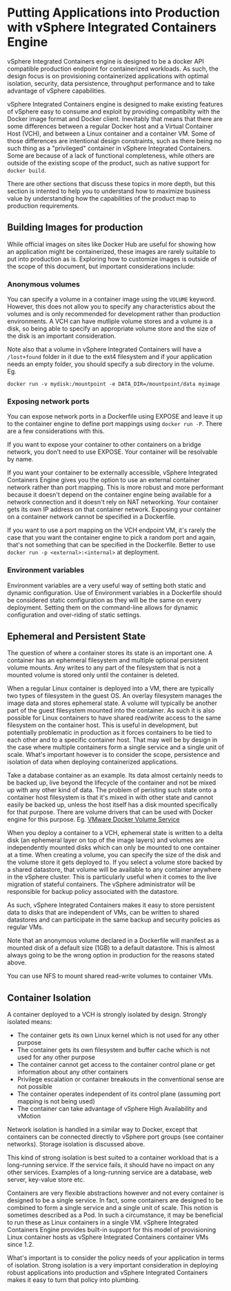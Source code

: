 # Putting Applications into Production with vSphere Integrated Containers Engine #

vSphere Integrated Containers engine is designed to be a docker API compatible production endpoint for containerized workloads. As such, the design focus is on provisioning containerized applications with optimal isolation, security, data persistence, throughput performance and to take advantage of vSphere capabilities.

vSphere Integrated Containers engine is designed to make existing features of vSphere easy to consume and exploit by providing compatibilty with the Docker image format and Docker client. Inevitably that means that there are some differences between a regular Docker host and a Virtual Container Host (VCH), and between a Linux container and a container VM. Some of those differences are intentional design constraints, such as there being no such thing as a "privileged" container in vSphere Integrated Containers. Some are because of a lack of functional completeness, while others are outside of the existing scope of the product, such as native support for `docker build`.

There are other sections that discuss these topics in more depth, but this section is intented to help you to understand how to maximize business value by understanding how the capabilities of the product map to production requirements.

## Building Images for production ##

While official images on sites like Docker Hub are useful for showing how an application might be containerized, these images are rarely suitable to put into production as is. Exploring how to customize images is outside of the scope of this document, but important considerations include:

### Anonymous volumes

You can specify a volume in a container image using the `VOLUME` keyword. However, this does not allow you to specify any characteristics about the volumes and is only recommended for development rather than production environments. A VCH can have mutliple volume stores and a volume is a disk, so being able to specify an appropriate volume store and the size of the disk is an important consideration.

Note also that a volume in vSphere Integrated Containers will have a `/lost+found` folder in it due to the ext4 filesystem and if your application needs an empty folder, you should specify a sub directory in the volume. Eg.

`docker run -v mydisk:/mountpoint -e DATA_DIR=/mountpoint/data myimage`

### Exposing network ports

You can expose network ports in a Dockerfile using EXPOSE and leave it up to the container engine to define port mappings using `docker run -P`. There are a few considerations with this. 

If you want to expose your container to other containers on a bridge network, you don't need to use EXPOSE. Your container will be resolvable by name. 

If you want your container to be externally accessible, vSphere Integrated Containers Engine gives you the option to use an external container network rather than port mapping. This is more robust and more performant because it doesn't depend on the container engine being available for a network connection and it doesn't rely on NAT networking. Your container gets its own IP address on that container network. Exposing your container on a container network cannot be specified in a Dockerfile.

If you want to use a port mapping on the VCH endpoint VM, it's rarely the case that you want the container engine to pick a random port and again, that's not something that can be specified in the Dockerfile. Better to use `docker run -p <external>:<internal>` at deployment.

### Environment variables

Environment variables are a very useful way of setting both static and dynamic configuration. Use of Environment variables in a Dockerfile should be considered static configuration as they will be the same on every deployment. Setting them on the command-line allows for dynamic configuration and over-riding of static settings.

## Ephemeral and Persistent State ##

The question of where a container stores its state is an important one. A container has an ephemeral filesystem and multiple optional persistent volume mounts. Any writes to any part of the filesystem that is not a mounted volume is stored only until the container is deleted. 

When a regular Linux container is deployed into a VM, there are typically two types of filesystem in the guest OS. An overlay filesystem manages the image data and stores ephemeral state. A volume will typically be another part of the guest filesystem mounted into the container. As such it is also possible for Linux containers to have shared read/write access to the same filesystem on the container host. This is useful in development, but potentially problematic in production as it forces containers to be tied to each other and to a specific container host. That may well be by design in the case where multiple containers form a single service and a single unit of scale. What's important however is to consider the scope, persistence and isolation of data when deploying containerized applications.

Take a database container as an example. Its data almost certainly needs to be backed up, live beyond the lifecycle of the container and not be mixed up with any other kind of data. The problem of peristing such state onto a container host filesystem is that it's mixed in with other state and cannot easily be backed up, unless the host itself has a disk mounted specifically for that purpose. There are volume drivers that can be used with Docker engine for this purpose. Eg. [VMware Docker Volume Service](https://vmware.github.io/vsphere-storage-for-docker/)

When you deploy a container to a VCH, ephemeral state is written to a delta disk (an ephemeral layer on top of the image layers) and volumes are independently mounted disks which can only be mounted to one container at a time. When creating a volume, you can specify the size of the disk and the volume store it gets deployed to. If you select a volume store backed by a shared datastore, that volume will be available to any container anywhere in the vSphere cluster. This is particularly useful when it comes to the live migration of stateful containers. The vSphere administrator will be responsible for backup policy associated with the datastore.

As such, vSphere Integrated Containers makes it easy to store persistent data to disks that are independent of VMs, can be written to shared datastores and can participate in the same backup and security policies as regular VMs. 

Note that an anonymous volume declared in a Dockerfile will manifest as a mounted disk of a default size (1GB) to a default datastore. This is almost always going to be the wrong option in production for the reasons stated above.

You can use NFS to mount shared read-write volumes to container VMs.

## Container Isolation ##

A container deployed to a VCH is strongly isolated by design. Strongly isolated means:

- The container gets its own Linux kernel which is not used for any other purpose
- The container gets its own filesystem and buffer cache which is not used for any other purpose
- The container cannot get access to the container control plane or get information about any other containers
- Privilege escalation or container breakouts in the conventional sense are not possible
- The container operates independent of its control plane (assuming port mapping is not being used)
- The container can take advantage of vSphere High Availability and vMotion

Network isolation is handled in a similar way to Docker, except that containers can be connected directly to vSphere port groups (see container networks). Storage isolation is discussed above.

This kind of strong isolation is best suited to a container workload that is a long-running service. If the service fails, it should have no impact on any other services. Examples of a long-running service are a database, web server, key-value store etc.

Containers are very flexible abstractions however and not every container is designed to be a single service. In fact, some containers are designed to be combined to form a single service and a single unit of scale. This notion is sometimes described as a Pod. In such a circumstance, it may be beneficial to run these as Linux containers in a single VM. vSphere Integrated Containers Engine provides built-in support for this model of provisioning Linux container hosts as vSphere Integrated Containers container VMs since 1.2.

What's important is to consider the policy needs of your application in terms of isolation. Strong isolation is a very important consideration in deploying robust applications into production and vSphere Integrated Containers makes it easy to turn that policy into plumbing.